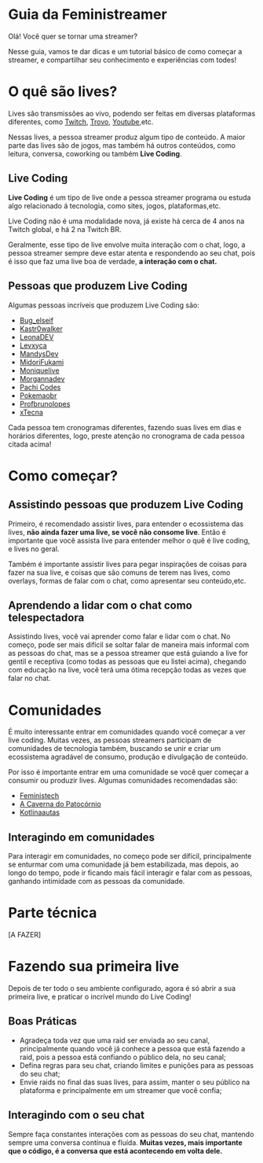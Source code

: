 # Guia da Feministreamer

Olá! Você quer se tornar uma streamer?

Nesse guia, vamos te dar dicas e um tutorial básico de como começar a streamer, e compartilhar seu conhecimento e experiências com todes!

# O quê são lives?

Lives são transmissões ao vivo, podendo ser feitas em diversas plataformas diferentes, como [Twitch](https://twitch.tv/), [Trovo](https://trovo.live/), [Youtube](https://youtube.com/),etc.

Nessas lives, a pessoa streamer produz algum tipo de conteúdo. A maior parte das lives são de jogos, mas também há outros conteúdos, como leitura, conversa, coworking ou também **Live Coding**.

## Live Coding

**Live Coding** é um tipo de live onde a pessoa streamer programa ou estuda algo relacionado á tecnologia, como sites, jogos, plataformas,etc.

Live Coding não é uma modalidade nova, já existe há cerca de 4 anos na Twitch global, e há 2 na Twitch BR.

Geralmente, esse tipo de live envolve muita interação com o chat, logo, a pessoa streamer sempre deve estar atenta e respondendo ao seu chat, pois é isso que faz uma live boa de verdade, **a interação com o chat.**

## Pessoas que produzem Live Coding

Algumas pessoas incríveis que produzem Live Coding são:

- [Bug_elseif](https://twitch.tv/bug_elseif)
- [Kastr0walker](https://twitch.tv/kastr0walker)
- [LeonaDEV](https://twitch.tv/leonadev)
- [Levxyca](https://twitch.tv/levxyca)
- [MandysDev](https://twitch.tv/mandysdev)
- [MidoriFukami](https://twitch.tv/midorifukami)
- [Moniquelive](https://twitch.tv/moniquelive)
- [Morgannadev](https://twitch.tv/morgannadev)
- [Pachi Codes](https://twitch.tv/pachicodes)
- [Pokemaobr](https://twitch.tv/pokemaobr)
- [Profbrunolopes](https://twitch.tv/profbrunolopes)
- [xTecna](https://twitch.tv/xtecna)

Cada pessoa tem cronogramas diferentes, fazendo suas lives em dias e horários diferentes, logo, preste atenção no cronograma de cada pessoa citada acima!

# Como começar?

## Assistindo pessoas que produzem Live Coding

Primeiro, é recomendado assistir lives, para entender o ecossistema das lives, **não ainda fazer uma live, se você não consome live**. Então é importante que você assista live para entender melhor o quê é live coding, e lives no geral.

Também é importante assistir lives para pegar inspirações de coisas para fazer na sua live, e coisas que são comuns de terem nas lives, como overlays, formas de falar com o chat, como apresentar seu conteúdo,etc.

## Aprendendo a lidar com o chat como telespectadora

Assistindo lives, você vai aprender como falar e lidar com o chat. No começo, pode ser mais difícil se soltar falar de maneira mais informal com as pessoas do chat, mas se a pessoa streamer que está guiando a live for gentil e receptiva (como todas as pessoas que eu listei acima), chegando com educação na live, você terá uma ótima recepção todas as vezes que falar no chat.

# Comunidades

É muito interessante entrar em comunidades quando você começar a ver live coding. Muitas vezes, as pessoas streamers participam de comunidades de tecnologia também, buscando se unir e criar um ecossistema agradável de consumo, produção e divulgação de conteúdo.

Por isso é importante entrar em uma comunidade se você quer começar a consumir ou produzir lives. Algumas comunidades recomendadas são:

- [Feministech](https://feministech.github.io/)
- [A Caverna do Patocórnio](https://caverna.live/)
- [Kotlinaautas](https://kotlinautas.dev/)

## Interagindo em comunidades

Para interagir em comunidades, no começo pode ser difícil, principalmente se enturmar com uma comunidade já bem estabilizada, mas depois, ao longo do tempo, pode ir ficando mais fácil interagir e falar com as pessoas, ganhando intimidade com as pessoas da comunidade.

# Parte técnica

[A FAZER]

# Fazendo sua primeira live

Depois de ter todo o seu ambiente configurado, agora é só abrir a sua primeira live, e praticar o incrível mundo do Live Coding!

## Boas Práticas

- Agradeça toda vez que uma raid ser enviada ao seu canal, principalmente quando você já conhece a pessoa que está fazendo a raid, pois a pessoa está confiando o público dela, no seu canal;
- Defina regras para seu chat, criando limites e punições para as pessoas do seu chat;
- Envie raids no final das suas lives, para assim, manter o seu público na plataforma e principalmente em um streamer que você confia;

## Interagindo com o seu chat

Sempre faça constantes interações com as pessoas do seu chat, mantendo sempre uma conversa contínua e fluída. **Muitas vezes, mais importante que o código, é a conversa que está acontecendo em volta dele.**
